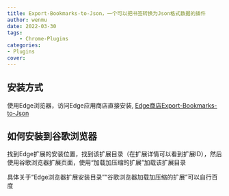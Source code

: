 ```yaml
---
title: Export-Bookmarks-to-Json，一个可以把书签转换为Json格式数据的插件
author: wenmu
date: 2022-03-30
tags: 
    - Chrome-Plugins
categories: 
- Plugins
cover:
---
```



## 安装方式

使用Edge浏览器，访问Edge应用商店直接安装, [Edge商店Export-Bookmarks-to-Json](https://microsoftedge.microsoft.com/addons/detail/export-bookmarks-to-json/bphcjnoolbcakejfjkjjflkgebndlkef)

## 如何安装到谷歌浏览器

找到Edge扩展的安装位置，找到该扩展目录（在扩展详情可以看到扩展ID），然后使用谷歌浏览器扩展页面，使用“加载加压缩的扩展”加载该扩展目录

具体关于“Edge浏览器扩展安装目录”“谷歌浏览器加载加压缩的扩展”可以自行百度